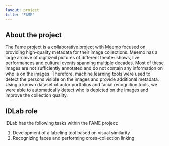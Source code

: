 ```yaml
---
layout: project
title: 'FAME'
---
```


## About the project

The Fame project is a collaborative project with [Meemo](https://meemoo.be/) focused on providing high-quality metadata for their image collections. Meemo has a large archive of digitized pictures of different theater shows, live performances and cultural events spanning multiple decades. Most of these images are not sufficiently annotated and do not contain any information on who is on the images. Therefore, machine learning tools were used to detect the persons visible on the images and provide additional metadata. Using a known dataset of actor portfolios and facial recognition tools, we were able to automatically detect who is depicted on the images and improve the collection quality.

## IDLab role

IDLab has the following tasks within the FAME project:

1. Development of a labeling tool based on visual similarity
2. Recognizing faces and performing cross-collection linking
